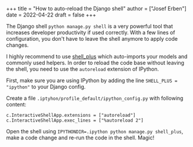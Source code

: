 +++
title = "How to auto-reload the Django shell"
author = ["Josef Erben"]
date = 2022-04-22
draft = false
+++

The Django shell `python manage.py shell` is a very powerful tool that increases developer productivity if used correctly. With a few lines of configuration, you don't have to leave the shell anymore to apply code changes.

<!--more-->

I highly recommend to use [shell_plus](https://django-extensions.readthedocs.io/en/latest/shell_plus.html) which auto-imports your models and commonly used helpers. In order to reload the code base without leaving the shell, you need to use the `autoreload` extension of IPython.

First, make sure you are using IPython by adding the line `SHELL_PLUS = "ipython"` to your Django config.

Create a file `.iptyhon/profile_default/ipython_config.py` with following content:

```nil
c.InteractiveShellApp.extensions = ["autoreload"]
c.InteractiveShellApp.exec_lines = ["%autoreload 2"]
```

Open the shell using `IPYTHONDIR=.ipython python manage.py shell_plus`, make a code change and re-run the code in the shell. Magic!